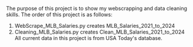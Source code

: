 The purpose of this project is to show my webscrapping and data cleaning skills.
The order of this project is as follows:
  1. WebScrape_MLB_Salaries.py creates MLB_Salaries_2021_to_2024
  2. Cleaning_MLB_Salaries.py creates Clean_MLB_Salaries_2021_to_2024
All current data in this project is from USA Today's database.
